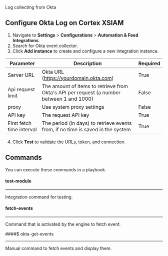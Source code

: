 Log collecting from Okta

## Configure Okta Log on Cortex XSIAM

1. Navigate to **Settings** > **Configurations** > **Automation & Feed Integrations**.
2. Search for Okta event collector.
3. Click **Add instance** to create and configure a new integration instance.

| **Parameter**             | **Description** | **Required** |
|---------------------------| --- |--------------|
| Server URL                       | Okta URL (https://yourdomain.okta.com) | True         |
| Api request limit                     | The amount of items to retrieve from Okta's API per request (a number between 1 and 1000) | False        |
| proxy                     | Use system proxy settings | False        |
| API key                   | The request API key | True         |
| First fetch time interval                   | The period (in days) to retrieve events from, if no time is saved in the system | True         |


4. Click **Test** to validate the URLs, token, and connection.
## Commands
You can execute these commands in a playbook.
#### test-module
***
Integration command for testing.

#### fetch-events
***
Command that is activated by the engine to fetch event.

####$ okta-get-events
***
Manual command to fetch events and display them.
